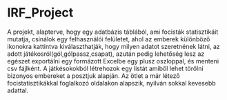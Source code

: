 # IRF_Project
A projekt, alapterve, hogy egy adatbázis táblából, ami focisták statisztikáit mutatja, csinálok egy felhasználói felületet, ahol az emberek különböző ikonokra kattintva kiválaszthatják, hogy milyen adatot szeretnének látni, az adott játékosról(gól,gólpassz,csapat), azután pedig lehetőség lesz az egészet exportálni egy formázott Excelbe egy plusz oszloppal, és menteni csv fájlként. A játkésokokból létrehozok egy listát amiből lehet törölni bizonyos embereket a posztjuk alapján. Az ötlet a már létező focistatisztikákkal foglalkozó oldalakon alapszik, nyilván sokkal kevesebb adattal.
